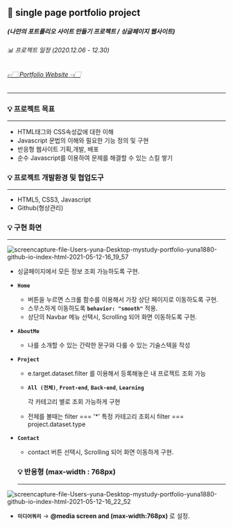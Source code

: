 ## 🍬 single page portfolio project

##### (나만의 포트폴리오 사이트 만들기 프로젝트 / 싱글페이지 웹사이트)
###### 📊 프로젝트 일정 (2020.12.06 - 12.30)
###### [👉🏻 Portfolio Website 👈🏻](https://yuna1880.github.io/index.html)

---

### 💡 프로젝트 목표

---

- HTML태그와 CSS속성값에 대한 이해
- Javascript 문법의 이해와 필요한 기능 정의 및 구현
- 반응형 웹사이트 기획,개발, 배포
- 순수 Javascript를 이용하여 문제를 해결할 수 있는 스킬 쌓기

### 💡 프로젝트 개발환경 및 협업도구

---

- HTML5, CSS3, Javascript
- Github(형상관리)

### 💡 구현 화면

---

![screencapture-file-Users-yuna-Desktop-mystudy-portfolio-yuna1880-github-io-index-html-2021-05-12-16_19_57](https://user-images.githubusercontent.com/72509037/117934928-2250d880-b33e-11eb-821a-6c0242867eaa.png)

- 싱글페이지에서 모든 정보 조회 가능하도록 구현.
- **`Home`**
    - 버튼을 누르면 스크롤 함수를 이용해서 가장 상단 페이지로 이동하도록 구현.
    - 스무스하게 이동하도록 **`behavior: "smooth"`** 적용.
    - 상단의 Navbar 메뉴 선택시, Scrolling 되어 화면 이동하도록 구현.
- **`AboutMe`**
    - 나를 소개할 수 있는 간략한 문구와 다룰 수 있는 기술스텍을 작성
- **`Project`**
    - e.target.dataset.filter 를 이용해서 등록해놓은 내 프로젝트 조회 가능
    - **`All (전체)`**, **`Front-end`**, **`Back-end`**, **`Learning`**

        각 카테고리 별로 조회 가능하게 구현

    - 전체를 볼때는 filter === '*'  특정 카테고리 조회시 filter === project.dataset.type
- **`Contact`**
    - contact 버튼 선택시, Scrolling 되어 화면 이동하게 구현.

    ### 💡 반응형  (max-width : 768px)

    ---


![screencapture-file-Users-yuna-Desktop-mystudy-portfolio-yuna1880-github-io-index-html-2021-05-12-16_22_52](https://user-images.githubusercontent.com/72509037/117935746-013cb780-b33f-11eb-87d7-7221a64b6c50.png)
- **`미디어쿼리`** → **@media screen and (max-width:768px)** 로 설정.

